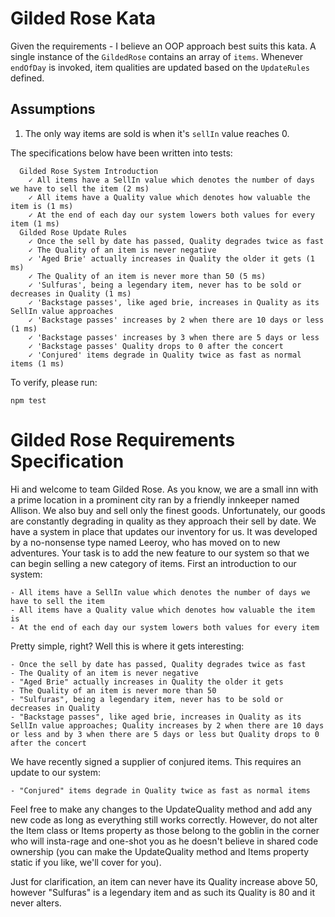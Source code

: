 # Gilded Rose Kata

Given the requirements - I believe an OOP approach best suits this kata. A single instance of the `GildedRose` contains an array of `items`. Whenever `endOfDay` is invoked, item qualities are updated based on the `UpdateRules` defined.

## Assumptions

1. The only way items are sold is when it's `sellIn` value reaches 0.

The specifications below have been written into tests:

```
  Gilded Rose System Introduction
    ✓ All items have a SellIn value which denotes the number of days we have to sell the item (2 ms)
    ✓ All items have a Quality value which denotes how valuable the item is (1 ms)
    ✓ At the end of each day our system lowers both values for every item (1 ms)
  Gilded Rose Update Rules
    ✓ Once the sell by date has passed, Quality degrades twice as fast
    ✓ The Quality of an item is never negative
    ✓ 'Aged Brie' actually increases in Quality the older it gets (1 ms)
    ✓ The Quality of an item is never more than 50 (5 ms)
    ✓ 'Sulfuras', being a legendary item, never has to be sold or decreases in Quality (1 ms)
    ✓ 'Backstage passes', like aged brie, increases in Quality as its SellIn value approaches
    ✓ 'Backstage passes' increases by 2 when there are 10 days or less (1 ms)
    ✓ 'Backstage passes' increases by 3 when there are 5 days or less
    ✓ 'Backstage passes' Quality drops to 0 after the concert
    ✓ 'Conjured' items degrade in Quality twice as fast as normal items (1 ms)
```

To verify, please run:

```
npm test
```

# Gilded Rose Requirements Specification

Hi and welcome to team Gilded Rose. As you know, we are a small inn with a prime location in a
prominent city ran by a friendly innkeeper named Allison. We also buy and sell only the finest goods.
Unfortunately, our goods are constantly degrading in quality as they approach their sell by date. We
have a system in place that updates our inventory for us. It was developed by a no-nonsense type named
Leeroy, who has moved on to new adventures. Your task is to add the new feature to our system so that
we can begin selling a new category of items. First an introduction to our system:

    - All items have a SellIn value which denotes the number of days we have to sell the item
    - All items have a Quality value which denotes how valuable the item is
    - At the end of each day our system lowers both values for every item

Pretty simple, right? Well this is where it gets interesting:

    - Once the sell by date has passed, Quality degrades twice as fast
    - The Quality of an item is never negative
    - "Aged Brie" actually increases in Quality the older it gets
    - The Quality of an item is never more than 50
    - "Sulfuras", being a legendary item, never has to be sold or decreases in Quality
    - "Backstage passes", like aged brie, increases in Quality as its SellIn value approaches; Quality increases by 2 when there are 10 days or less and by 3 when there are 5 days or less but Quality drops to 0 after the concert

We have recently signed a supplier of conjured items. This requires an update to our system:

    - "Conjured" items degrade in Quality twice as fast as normal items

Feel free to make any changes to the UpdateQuality method and add any new code as long as everything
still works correctly. However, do not alter the Item class or Items property as those belong to the
goblin in the corner who will insta-rage and one-shot you as he doesn't believe in shared code
ownership (you can make the UpdateQuality method and Items property static if you like, we'll cover
for you).

Just for clarification, an item can never have its Quality increase above 50, however "Sulfuras" is a
legendary item and as such its Quality is 80 and it never alters.
